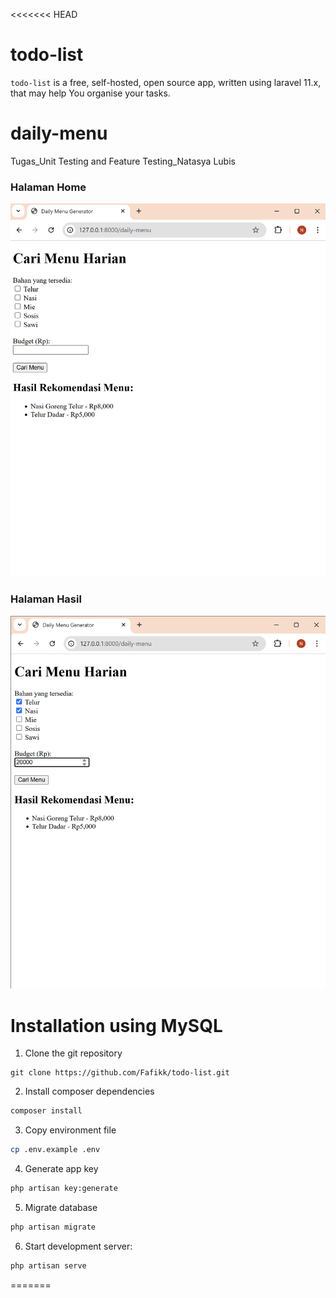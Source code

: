 <<<<<<< HEAD
# todo-list
`todo-list` is a free, self-hosted, open source app, written using laravel 11.x, that may help You organise your tasks.
# daily-menu
Tugas_Unit Testing and Feature Testing_Natasya Lubis

### Halaman Home
![Home](public/screenshots/hasil1.png)

### Halaman Hasil
![Feature Test](public/screenshots/hasil2.png)

# Installation using MySQL
1. Clone the git repository
```git
git clone https://github.com/Fafikk/todo-list.git
```
2. Install composer dependencies
```bash
composer install
```
3. Copy environment file
```bash
cp .env.example .env
```
4. Generate app key
```bash
php artisan key:generate
```
5. Migrate database
```bash
php artisan migrate
```
6. Start development server:
```bash
php artisan serve
```
=======
